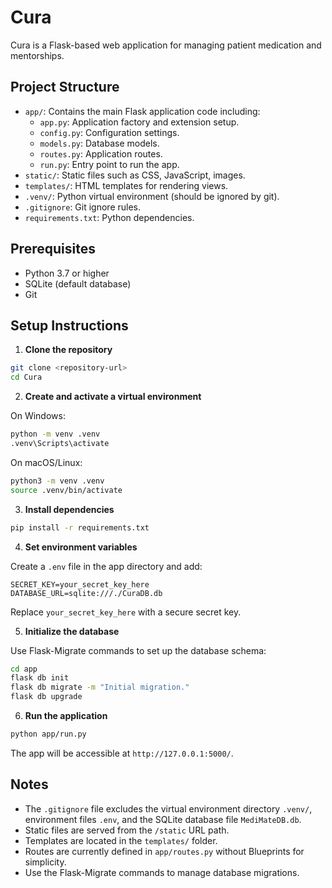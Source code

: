 # Cura

Cura is a Flask-based web application for managing patient medication and mentorships.

## Project Structure

- `app/`: Contains the main Flask application code including:
  - `app.py`: Application factory and extension setup.
  - `config.py`: Configuration settings.
  - `models.py`: Database models.
  - `routes.py`: Application routes.
  - `run.py`: Entry point to run the app.
- `static/`: Static files such as CSS, JavaScript, images.
- `templates/`: HTML templates for rendering views.
- `.venv/`: Python virtual environment (should be ignored by git).
- `.gitignore`: Git ignore rules.
- `requirements.txt`: Python dependencies.

## Prerequisites

- Python 3.7 or higher
- SQLite (default database)
- Git

## Setup Instructions

1. **Clone the repository**

```bash
git clone <repository-url>
cd Cura
```

2. **Create and activate a virtual environment**

On Windows:

```bash
python -m venv .venv
.venv\Scripts\activate
```

On macOS/Linux:

```bash
python3 -m venv .venv
source .venv/bin/activate
```

3. **Install dependencies**

```bash
pip install -r requirements.txt
```

4. **Set environment variables**

Create a `.env` file in the app directory and add:

```
SECRET_KEY=your_secret_key_here
DATABASE_URL=sqlite:///./CuraDB.db
```

Replace `your_secret_key_here` with a secure secret key.

5. **Initialize the database**

Use Flask-Migrate commands to set up the database schema:

```bash
cd app
flask db init
flask db migrate -m "Initial migration."
flask db upgrade
```

6. **Run the application**

```bash
python app/run.py
```

The app will be accessible at `http://127.0.0.1:5000/`.

## Notes

- The `.gitignore` file excludes the virtual environment directory `.venv/`, environment files `.env`, and the SQLite database file `MediMateDB.db`.
- Static files are served from the `/static` URL path.
- Templates are located in the `templates/` folder.
- Routes are currently defined in `app/routes.py` without Blueprints for simplicity.
- Use the Flask-Migrate commands to manage database migrations.


